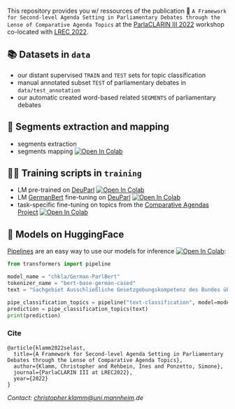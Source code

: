 This repository provides you w/ ressources of the publication 📄 `A Framework for Second-level Agenda Setting in Parliamentary Debates through the Lense of Comparative Agenda Topics` at the [ParlaCLARIN III 2022](https://www.clarin.eu/ParlaCLARIN-III) workshop co-located with [LREC 2022](https://lrec2022.lrec-conf.org/en/).

## 📚 Datasets in `data`
* our distant supervised `TRAIN` and `TEST` sets for topic classification
* manual annotated subset `TEST` of parliamentary debates in `data/test_annotation`
* our automatic created word-based related `SEGMENTS` of parliamentary debates

## 🧱 Segments extraction and mapping
* segments extraction
* segments mapping [![Open In Colab](https://colab.research.google.com/assets/colab-badge.svg)](https://colab.research.google.com/drive/1d2u49Wez7xPynru0f19iIqYBpndFlgxd?usp=sharing)

## 🏃‍♀️ Training scripts in `training`
* LM pre-trained on [DeuParl](https://tudatalib.ulb.tu-darmstadt.de/handle/tudatalib/2889?show=full) [![Open In Colab](https://colab.research.google.com/assets/colab-badge.svg)](https://colab.research.google.com/drive/1XVVK6bKycfzft0cRsrokhgy80HXlWGHF?usp=sharing)
* LM [GermanBert](https://huggingface.co/bert-base-german-cased) fine-tuning on [DeuParl](https://tudatalib.ulb.tu-darmstadt.de/handle/tudatalib/2889?show=full) [![Open In Colab](https://colab.research.google.com/assets/colab-badge.svg)](https://colab.research.google.com/drive/1ZfeRODHwEdSGAda_fAatrRAO39OFVD5d?usp=sharing)
* task-specific fine-tuning on topics from the [Comparative Agendas Project](https://www.comparativeagendas.net) [![Open In Colab](https://colab.research.google.com/assets/colab-badge.svg)](https://colab.research.google.com/drive/1QOkTN80OslVMPJcwsT-UwvltKore6VO2?usp=sharing)

## 🤖 Models on HuggingFace
[Pipelines](https://huggingface.co/docs/transformers/main_classes/pipelines) are an easy way to use our models for inference [![Open In Colab](https://colab.research.google.com/assets/colab-badge.svg)](https://colab.research.google.com/drive/18ViDTkXVNxS1O65cCw6k4utMHd8v8-Gj?usp=sharing):
```python
from transformers import pipeline

model_name = "chkla/German-ParlBert"
tokenizer_name = "bert-base-german-cased"
text = "Sachgebiet Ausschließliche Gesetzgebungskompetenz des Bundes über die Zusammenarbeit des Bundes und der Länder zum Schutze der freiheitlichen demokratischen Grundordnung, des Bestandes und der Sicherheit des Bundes oder eines Landes Wir fragen die Bundesregierung"

pipe_classification_topics = pipeline("text-classification", model=model_name, tokenizer=tokenizer_name, return_all_scores=False, device=0)
prediction = pipe_classification_topics(text)
print(prediction)

```

### Cite
```
@article{klamm2022selast,
  title={A Framework for Second-level Agenda Setting in Parliamentary Debates through the Lense of Comparative Agenda Topics},
  author={Klamm, Christopher and Rehbein, Ines and Ponzetto, Simone},
  journal={ParlaCLARIN III at LREC2022},
  year={2022}
}
```

_Contact: christopher.klamm@uni.mannheim.de_
